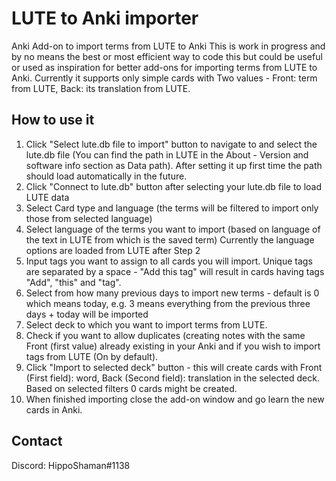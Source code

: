 # LUTE to Anki importer
Anki Add-on to import terms from LUTE to Anki
This is work in progress and by no means the best or most efficient way to code this but could be useful or used as inspiration for better add-ons for importing terms from LUTE to Anki. Currently it supports only simple cards with Two values - Front: term from LUTE, Back: its translation from LUTE.

## How to use it
1. Click "Select lute.db file to import" button to navigate to and select the lute.db file (You can find the path in LUTE in the About - Version and software info section as Data path). After setting it up first time the path should load automatically in the future.
2. Click "Connect to lute.db" button after selecting your lute.db file to load LUTE data
3. Select Card type and language (the terms will be filtered to import only those from selected language)
4. Select language of the terms you want to import (based on language of the text in LUTE from which is the saved term) Currently the language options are loaded from LUTE after Step 2
5. Input tags you want to assign to all cards you will import. Unique tags are separated by a space - "Add this tag" will result in cards having tags "Add", "this" and "tag".
6. Select from how many previous days to import new terms - default is 0 which means today, e.g. 3 means everything from the previous three days + today will be imported
7. Select deck to which you want to import terms from LUTE.
8. Check if you want to allow duplicates (creating notes with the same Front (first value) already existing in your Anki and if you wish to import tags from LUTE (On by default).
9. Click "Import to selected deck" button - this will create cards with Front (First field): word, Back (Second field): translation in the selected deck. Based on selected filters 0 cards might be created.
10. When finished importing close the add-on window and go learn the new cards in Anki.

## Contact
Discord: HippoShaman#1138
